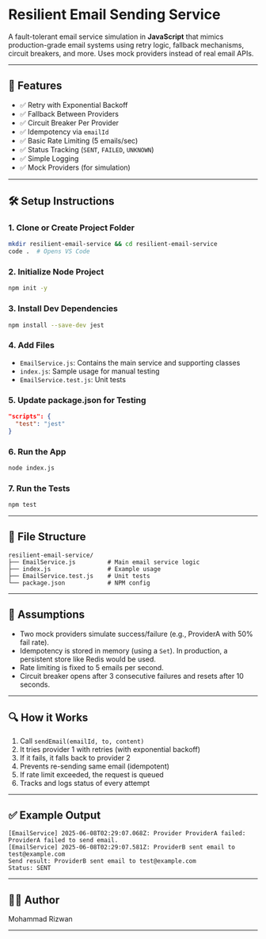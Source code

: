 # Resilient Email Sending Service

A fault-tolerant email service simulation in **JavaScript** that mimics production-grade email systems using retry logic, fallback mechanisms, circuit breakers, and more. Uses mock providers instead of real email APIs.

---

## 🚀 Features

* ✅ Retry with Exponential Backoff
* ✅ Fallback Between Providers
* ✅ Circuit Breaker Per Provider
* ✅ Idempotency via `emailId`
* ✅ Basic Rate Limiting (5 emails/sec)
* ✅ Status Tracking (`SENT`, `FAILED`, `UNKNOWN`)
* ✅ Simple Logging
* ✅ Mock Providers (for simulation)

---

## 🛠 Setup Instructions

### 1. Clone or Create Project Folder

```bash
mkdir resilient-email-service && cd resilient-email-service
code .  # Opens VS Code
```

### 2. Initialize Node Project

```bash
npm init -y
```

### 3. Install Dev Dependencies

```bash
npm install --save-dev jest
```

### 4. Add Files

* `EmailService.js`: Contains the main service and supporting classes
* `index.js`: Sample usage for manual testing
* `EmailService.test.js`: Unit tests

### 5. Update package.json for Testing

```json
"scripts": {
  "test": "jest"
}
```

### 6. Run the App

```bash
node index.js
```

### 7. Run the Tests

```bash
npm test
```

---

## 📁 File Structure

```
resilient-email-service/
├── EmailService.js         # Main email service logic
├── index.js                # Example usage
├── EmailService.test.js    # Unit tests
└── package.json            # NPM config
```

---

## 📌 Assumptions

* Two mock providers simulate success/failure (e.g., ProviderA with 50% fail rate).
* Idempotency is stored in memory (using a `Set`). In production, a persistent store like Redis would be used.
* Rate limiting is fixed to 5 emails per second.
* Circuit breaker opens after 3 consecutive failures and resets after 10 seconds.

---

## 🔍 How it Works

1. Call `sendEmail(emailId, to, content)`
2. It tries provider 1 with retries (with exponential backoff)
3. If it fails, it falls back to provider 2
4. Prevents re-sending same email (idempotent)
5. If rate limit exceeded, the request is queued
6. Tracks and logs status of every attempt

---

## ✅ Example Output

```
[EmailService] 2025-06-08T02:29:07.068Z: Provider ProviderA failed: ProviderA failed to send email.
[EmailService] 2025-06-08T02:29:07.581Z: ProviderB sent email to test@example.com
Send result: ProviderB sent email to test@example.com
Status: SENT
```

---

## 👨‍🔬 Author

Mohammad Rizwan

---



